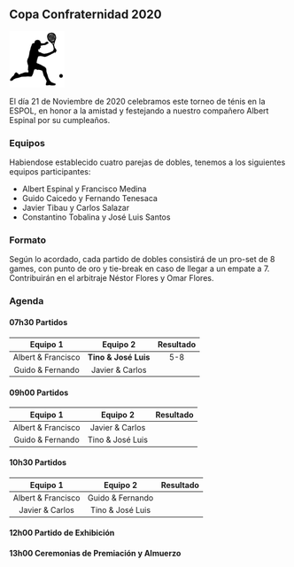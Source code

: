 ## Copa Confraternidad 2020

<img src="./noun_Tennis_2831357.png" width="100">

El día 21 de Noviembre de 2020 celebramos este torneo de ténis en la ESPOL, en honor a la amistad y festejando a nuestro compañero Albert Espinal por su cumpleaños.

### Equipos

Habiendose establecido cuatro parejas de dobles, tenemos a los siguientes equipos participantes:

- Albert Espinal y Francisco Medina
- Guido Caicedo y Fernando Tenesaca
- Javier Tibau y Carlos Salazar
- Constantino Tobalina y José Luis Santos

### Formato

Según lo acordado, cada partido de dobles consistirá de un pro-set de 8 games, con punto de oro y tie-break en caso de llegar a un empate a 7. Contribuirán en el arbitraje Néstor Flores y Omar Flores.

### Agenda

#### 07h30 Partidos


**Equipo 1**|**Equipo 2**|**Resultado**
:-----:|:-----:|:-----:
Albert & Francisco|**Tino & José Luis**|	5-8
Guido & Fernando|Javier & Carlos| 


#### 09h00 Partidos


**Equipo 1**|**Equipo 2**|**Resultado**
:-----:|:-----:|:-----:
Albert & Francisco|Javier & Carlos|	
Guido & Fernando|Tino & José Luis|	


#### 10h30 Partidos 


**Equipo 1**|**Equipo 2**|**Resultado**
:-----:|:-----:|:-----:
Albert & Francisco|Guido & Fernando| 
Javier & Carlos|Tino & José Luis| 


#### 12h00 Partido de Exhibición

#### 13h00 Ceremonias de Premiación y Almuerzo


